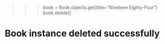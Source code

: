 >>> book = Book.objects.get(title="Nineteen Eighty-Four")
>>> book.delete()
# Book instance deleted successfully